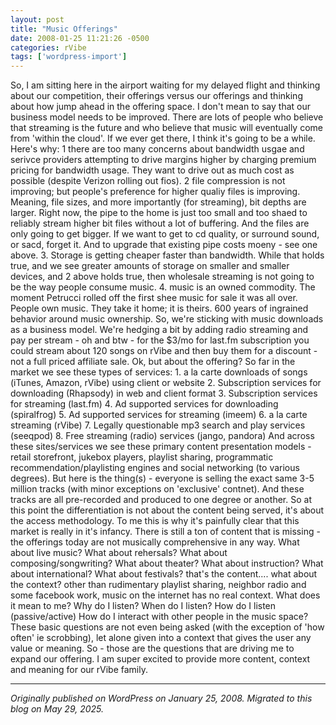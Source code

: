 ```yaml
---
layout: post
title: "Music Offerings"
date: 2008-01-25 11:21:26 -0500
categories: rVibe
tags: ['wordpress-import']
---
```


So, I am sitting here in the airport waiting for my delayed flight and thinking about our competition, their offerings versus our offerings and thinking about how jump ahead in the offering space. I don't mean to say that our business model needs to be improved. There are lots of people who believe that streaming is the future and who believe that music will eventually come from 'within the cloud'. If we ever get there, I think it's going to be a while. Here's why: 1 there are too many concerns about bandwidth usgae and serivce providers attempting to drive margins higher by charging premium pricing for bandwidth usage. They want to drive out as much cost as possible (despite Verizon rolling out fios). 2 file compression is not improving; but people's preference for higher qualiy files is improving. Meaning, file sizes, and more importantly (for streaming), bit depths are larger. Right now, the pipe to the home is just too small and too shaed to reliably stream higher bit files without a lot of buffering. And the files are only going to get bigger. If we want to get to cd quality, or surround sound, or sacd, forget it. And to upgrade that existing pipe costs moeny - see one above. 3\. Storage is getting cheaper faster than bandwidth. While that holds true, and we see greater amounts of storage on smaller and smaller devices, and 2 above holds true, then wholesale streaming is not going to be the way people consume music. 4\. music is an owned commodity. The moment Petrucci rolled off the first shee music for sale it was all over. People own music. They take it home; it is theirs. 600 years of ingrained behavior around music ownership. So, we're sticking with music downloads as a business model. We're hedging a bit by adding radio streaming and pay per stream - oh and btw - for the $3/mo for last.fm subscription you could stream about 120 songs on rVibe and then buy them for a discount - not a full priced affiliate sale. Ok, but about the offering? So far in the market we see these types of services: 1\. a la carte downloads of songs (iTunes, Amazon, rVibe) using client or website 2\. Subscription services for downloading (Rhapsody) in web and client format 3\. Subscription services for streaming (last.fm) 4\. Ad supported services for downloading (spiralfrog) 5\. Ad supported services for streaming (imeem) 6\. a la carte streaming (rVibe) 7\. Legally questionable mp3 search and play services (seeqpod) 8\. Free streaming (radio) services (jango, pandora) And across these sites/services we see these primary content presentation models - retail storefront, jukebox players, playlist sharing, programmatic recommendation/playlisting engines and social networking (to various degrees). But here is the thing(s) - everyone is selling the exact same 3-5 million tracks (with minor exceptions on 'exclusive' contnet). And these tracks are all pre-recorded and produced to one degree or another. So at this point the differentiation is not about the content being served, it's about the access methodology. To me this is why it's painfully clear that this market is really in it's infancy. There is still a ton of content that is missing - the offerings today are not musically comprehensive in any way. What about live music? What about rehersals? What about composing/songwriting? What about theater? What about instruction? What about international? What about festivals? that's the content.... what about the context? other than rudimentary playlist sharing, neighbor radio and some facebook work, music on the internet has no real context. What does it mean to me? Why do I listen? When do I listen? How do I listen (passive/active) How do I interact with other people in the music space? These basic questions are not even being asked (with the exception of 'how often' ie scrobbing), let alone given into a context that gives the user any value or meaning. So - those are the questions that are driving me to expand our offering. I am super excited to provide more content, context and meaning for our rVibe family.

---

*Originally published on WordPress on January 25, 2008. Migrated to this blog on May 29, 2025.*
